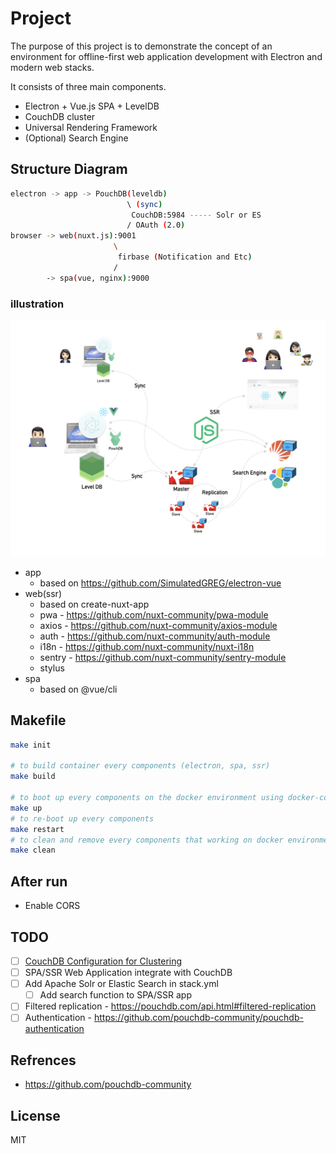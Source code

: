 # Project

The purpose of this project is to demonstrate the concept of an environment for offline-first web application development with Electron and modern web stacks.

It consists of three main components.

* Electron + Vue.js SPA + LevelDB
* CouchDB cluster
* Universal Rendering Framework
* (Optional) Search Engine

## Structure Diagram

```bash
electron -> app -> PouchDB(leveldb)
                          \ (sync)
                           CouchDB:5984 ----- Solr or ES
                          / OAuth (2.0)
browser -> web(nuxt.js):9001
                       \
                        firbase (Notification and Etc)
                       /
        -> spa(vue, nginx):9000
```

### illustration

![](./media/offline-first-web-application-architecture.002.jpeg)

* app
  * based on https://github.com/SimulatedGREG/electron-vue
* web(ssr)
  * based on create-nuxt-app
  * pwa - https://github.com/nuxt-community/pwa-module
  * axios - https://github.com/nuxt-community/axios-module
  * auth - https://github.com/nuxt-community/auth-module
  * i18n - https://github.com/nuxt-community/nuxt-i18n
  * sentry - https://github.com/nuxt-community/sentry-module
  * stylus
* spa
  * based on @vue/cli

## Makefile

```bash
make init

# to build container every components (electron, spa, ssr)
make build

# to boot up every components on the docker environment using docker-compose
make up
# to re-boot up every components
make restart
# to clean and remove every components that working on docker environment
make clean
```

## After run

* Enable CORS

## TODO

* [ ] [CouchDB Configuration for Clustering](http://docs.couchdb.org/en/stable/config/cluster.html)
* [ ] SPA/SSR Web Application integrate with CouchDB
* [ ] Add Apache Solr or Elastic Search in stack.yml
  * [ ] Add search function to SPA/SSR app
* [ ] Filtered replication - https://pouchdb.com/api.html#filtered-replication
* [ ] Authentication - https://github.com/pouchdb-community/pouchdb-authentication

## Refrences

* https://github.com/pouchdb-community

## License

MIT